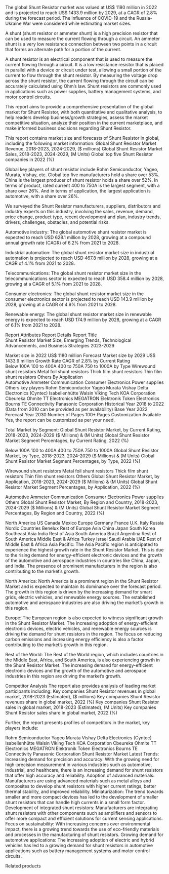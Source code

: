 The global Shunt Resistor market was valued at US$ 1180 million in 2022 and is projected to reach US$ 1433.9 million by 2029, at a CAGR of 2.8% during the forecast period. The influence of COVID-19 and the Russia-Ukraine War were considered while estimating market sizes.



A shunt (shunt resistor or ammeter shunt) is a high precision resistor that can be used to measure the current flowing through a circuit. An ammeter shunt is a very low resistance connection between two points in a circuit that forms an alternate path for a portion of the current.

A shunt resistor is an electrical component that is used to measure the current flowing through a circuit. It is a low resistance resistor that is placed in parallel with a device or circuit under test, allowing a small portion of the current to flow through the shunt resistor. By measuring the voltage drop across the shunt resistor, the current flowing through the circuit can be accurately calculated using Ohm’s law. Shunt resistors are commonly used in applications such as power supplies, battery management systems, and motor control circuits.

This report aims to provide a comprehensive presentation of the global market for Shunt Resistor, with both quantitative and qualitative analysis, to help readers develop business/growth strategies, assess the market competitive situation, analyze their position in the current marketplace, and make informed business decisions regarding Shunt Resistor.

This report contains market size and forecasts of Shunt Resistor in global, including the following market information:
Global Shunt Resistor Market Revenue, 2018-2023, 2024-2029, ($ millions)
Global Shunt Resistor Market Sales, 2018-2023, 2024-2029, (M Units)
Global top five Shunt Resistor companies in 2022 (%)

Global key players of shunt resistor include Rohm Semiconductor, Yageo, Murata, Vishay, etc. Global top five manufacturers hold a share over 53%. China is the largest producer of shunt resistor holds a share over 52%. In terms of product, rated current 400 to 750A is the largest segment, with a share over 26%. And in terms of application, the largest application is automotive, with a share over 26%.

We surveyed the Shunt Resistor manufacturers, suppliers, distributors and industry experts on this industry, involving the sales, revenue, demand, price change, product type, recent development and plan, industry trends, drivers, challenges, obstacles, and potential risks.

Automotive industry: The global automotive shunt resistor market is expected to reach USD 628.1 million by 2028, growing at a compound annual growth rate (CAGR) of 6.2% from 2021 to 2028.

Industrial automation: The global shunt resistor market size in industrial automation is projected to reach USD 467.8 million by 2028, growing at a CAGR of 4.1% from 2021 to 2028.

Telecommunications: The global shunt resistor market size in the telecommunications sector is expected to reach USD 358.4 million by 2028, growing at a CAGR of 5.1% from 2021 to 2028.

Consumer electronics: The global shunt resistor market size in the consumer electronics sector is projected to reach USD 143.9 million by 2028, growing at a CAGR of 4.9% from 2021 to 2028.

Renewable energy: The global shunt resistor market size in renewable energy is expected to reach USD 174.9 million by 2028, growing at a CAGR of 6.1% from 2021 to 2028.

Report Attributes	Report Details
Report Title	
Shunt Resistor Market Size, Emerging Trends, Technological Advancements, and Business Strategies 2023-2029

Market size in 2022	US$ 1180 million
Forecast Market size by 2029	US$ 1433.9 million
Growth Rate	CAGR of 2.8%
by Current Rating	
Below 100A
100 to 400A
400 to 750A
750 to 1000A
by Type	
Wirewound shunt resistors
Metal foil shunt resistors
Thick film shunt resistors
Thin film shunt resistors
Others
By Application	
Automotive
Ammeter
Communication
Consumer Electronics
Power supplies
Others
key players	
Rohm Semiconductor
Yageo
Murata
Vishay
Delta Electronics (Cyntec)
Isabellenhütte
Walsin
Viking Tech
KOA Corporation
Cbeureka
Ohmite
TT Electronics
MEGATRON Elektronik
Token Electronics
Bourns
TE Connectivity
Panasonic Corporation
Historical Year	2018 to 2022 (Data from 2010 can be provided as per availability)
Base Year	2022
Forecast Year	2030
Number of Pages	100+ Pages
Customization Available	Yes, the report can be customized as per your need.
 

Total Market by Segment:
Global Shunt Resistor Market, by Current Rating, 2018-2023, 2024-2029 ($ Millions) & (M Units)
Global Shunt Resistor Market Segment Percentages, by Current Rating, 2022 (%)

Below 100A
100 to 400A
400 to 750A
750 to 1000A
Global Shunt Resistor Market, by Type, 2018-2023, 2024-2029 ($ Millions) & (M Units)
Global Shunt Resistor Market Segment Percentages, by Type, 2022 (%)

Wirewound shunt resistors
Metal foil shunt resistors
Thick film shunt resistors
Thin film shunt resistors
Others
Global Shunt Resistor Market, by Application, 2018-2023, 2024-2029 ($ Millions) & (M Units)
Global Shunt Resistor Market Segment Percentages, by Application, 2022 (%)

Automotive
Ammeter
Communication
Consumer Electronics
Power supplies
Others
Global Shunt Resistor Market, By Region and Country, 2018-2023, 2024-2029 ($ Millions) & (M Units)
Global Shunt Resistor Market Segment Percentages, By Region and Country, 2022 (%)

North America
US
Canada
Mexico
Europe
Germany
France
U.K.
Italy
Russia
Nordic Countries
Benelux
Rest of Europe
Asia
China
Japan
South Korea
Southeast Asia
India
Rest of Asia
South America
Brazil
Argentina
Rest of South America
Middle East & Africa
Turkey
Israel
Saudi Arabia
UAE
Rest of Middle East & Africa
Asia Pacific: The Asia Pacific region is anticipated to experience the highest growth rate in the Shunt Resistor Market. This is due to the rising demand for energy-efficient electronic devices and the growth of the automotive and aerospace industries in countries like China, Japan, and India. The presence of prominent manufacturers in the region is also contributing to the market’s growth.

North America: North America is a prominent region in the Shunt Resistor Market and is expected to maintain its dominance over the forecast period. The growth in this region is driven by the increasing demand for smart grids, electric vehicles, and renewable energy sources. The established automotive and aerospace industries are also driving the market’s growth in this region.

Europe: The European region is also expected to witness significant growth in the Shunt Resistor Market. The increasing adoption of energy-efficient electronic devices, electric vehicles, and renewable energy sources is driving the demand for shunt resistors in the region. The focus on reducing carbon emissions and increasing energy efficiency is also a factor contributing to the market’s growth in this region.

Rest of the World: The Rest of the World region, which includes countries in the Middle East, Africa, and South America, is also experiencing growth in the Shunt Resistor Market. The increasing demand for energy-efficient electronic devices and the growth of the automotive and aerospace industries in this region are driving the market’s growth.

Competitor Analysis
The report also provides analysis of leading market participants including:
Key companies Shunt Resistor revenues in global market, 2018-2023 (Estimated), ($ millions)
Key companies Shunt Resistor revenues share in global market, 2022 (%)
Key companies Shunt Resistor sales in global market, 2018-2023 (Estimated), (M Units)
Key companies Shunt Resistor sales share in global market, 2022 (%)

Further, the report presents profiles of competitors in the market, key players include:

Rohm Semiconductor
Yageo
Murata
Vishay
Delta Electronics (Cyntec)
Isabellenhütte
Walsin
Viking Tech
KOA Corporation
Cbeureka
Ohmite
TT Electronics
MEGATRON Elektronik
Token Electronics
Bourns
TE Connectivity
Panasonic Corporation
Shunt Resistor Market Latest Trends:
Increasing demand for precision and accuracy: With the growing need for high-precision measurement in various industries such as automotive, industrial, and healthcare, there is an increasing demand for shunt resistors that offer high accuracy and reliability.
Adoption of advanced materials: Manufacturers are using advanced materials such as metal alloys and composites to develop shunt resistors with higher current ratings, better thermal stability, and improved reliability.
Miniaturization: The trend towards smaller and more compact devices has led to the development of smaller shunt resistors that can handle high currents in a small form factor.
Development of integrated shunt resistors: Manufacturers are integrating shunt resistors with other components such as amplifiers and sensors to offer more compact and efficient solutions for current sensing applications.
Focus on sustainability: With increasing concerns over environmental impact, there is a growing trend towards the use of eco-friendly materials and processes in the manufacturing of shunt resistors.
Growing demand for automotive applications: The increasing adoption of electric and hybrid vehicles has led to a growing demand for shunt resistors in automotive applications such as battery management systems and motor control circuits.
 

Related products

